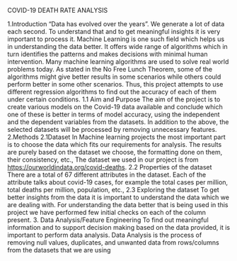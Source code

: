 COVID-19 DEATH RATE ANALYSIS

1.Introduction
“Data has evolved over the years”. We generate a lot of data each second. To understand that and to get meaningful insights it is very important to process it.
Machine Learning is one such field which helps us in understanding the data better. It offers wide range of algorithms which in turn identifies the patterns and makes decisions with minimal human intervention. Many machine learning algorithms are used to solve real world problems today.
As stated in the No Free Lunch Theorem, some of the algorithms might give better results in some scenarios while others could perform better in some other scenarios. Thus, this project attempts to use different regression algorithms to find out the accuracy of each of them under certain conditions.
1.1 Aim and Purpose
The aim of the project is to create various models on the Covid-19 data available and conclude which one of these is better in terms of model accuracy, using the independent and the dependent variables from the datasets. In addition to the above, the selected datasets will be processed by removing unnecessary features.
2.Methods
2.1Dataset
In Machine learning projects the most important part is to choose the data which fits our requirements for analysis. The results are purely based on the dataset we choose, the formatting done on them, their consistency, etc.,
The dataset we used in our project is from https://ourworldindata.org/covid-deaths.
2.2 Properties of the dataset
There are a total of 67 different attributes in the dataset. Each of the attribute talks about covid-19 cases, for example the total cases per million, total deaths per million, population, etc.,
2.3 Exploring the dataset
To get better insights from the data it is important to understand the data which we are dealing with. For understanding the data better that is being used in this project we have performed few initial checks on each of the column present.
3. Data Analysis/Feature Engineering
To find out meaningful information and to support decision making based on the data provided, it is important to perform data analysis. Data Analysis is the process of removing null values, duplicates, and unwanted data from rows/columns from the datasets that we are using